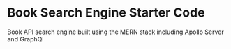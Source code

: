 # Book Search Engine Starter Code
Book API search engine built using the MERN stack including Apollo Server and GraphQl
